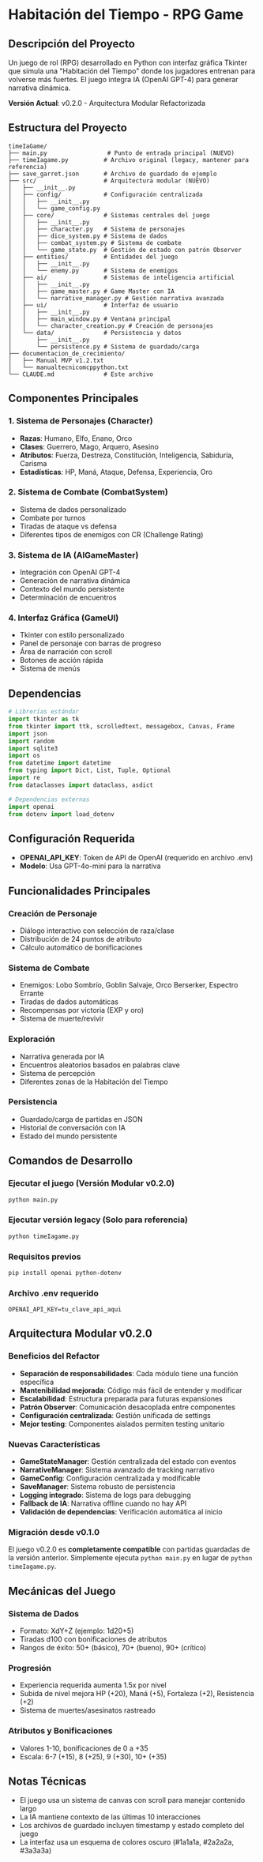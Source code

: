 # Habitación del Tiempo - RPG Game

## Descripción del Proyecto
Un juego de rol (RPG) desarrollado en Python con interfaz gráfica Tkinter que simula una "Habitación del Tiempo" donde los jugadores entrenan para volverse más fuertes. El juego integra IA (OpenAI GPT-4) para generar narrativa dinámica.

**Versión Actual**: v0.2.0 - Arquitectura Modular Refactorizada

## Estructura del Proyecto
```
timeIaGame/
├── main.py                 # Punto de entrada principal (NUEVO)
├── timeIagame.py          # Archivo original (legacy, mantener para referencia)
├── save_garret.json       # Archivo de guardado de ejemplo
├── src/                   # Arquitectura modular (NUEVO)
│   ├── __init__.py
│   ├── config/            # Configuración centralizada
│   │   ├── __init__.py
│   │   └── game_config.py
│   ├── core/              # Sistemas centrales del juego
│   │   ├── __init__.py
│   │   ├── character.py   # Sistema de personajes
│   │   ├── dice_system.py # Sistema de dados
│   │   ├── combat_system.py # Sistema de combate
│   │   └── game_state.py  # Gestión de estado con patrón Observer
│   ├── entities/          # Entidades del juego
│   │   ├── __init__.py
│   │   └── enemy.py       # Sistema de enemigos
│   ├── ai/                # Sistemas de inteligencia artificial
│   │   ├── __init__.py
│   │   ├── game_master.py # Game Master con IA
│   │   └── narrative_manager.py # Gestión narrativa avanzada
│   ├── ui/                # Interfaz de usuario
│   │   ├── __init__.py
│   │   ├── main_window.py # Ventana principal
│   │   └── character_creation.py # Creación de personajes
│   └── data/              # Persistencia y datos
│       ├── __init__.py
│       └── persistence.py # Sistema de guardado/carga
├── documentacion_de_crecimiento/
│   ├── Manual MVP v1.2.txt
│   └── manualtecnicomcppython.txt
└── CLAUDE.md              # Este archivo
```

## Componentes Principales

### 1. Sistema de Personajes (Character)
- **Razas**: Humano, Elfo, Enano, Orco
- **Clases**: Guerrero, Mago, Arquero, Asesino
- **Atributos**: Fuerza, Destreza, Constitución, Inteligencia, Sabiduría, Carisma
- **Estadísticas**: HP, Maná, Ataque, Defensa, Experiencia, Oro

### 2. Sistema de Combate (CombatSystem)
- Sistema de dados personalizado
- Combate por turnos
- Tiradas de ataque vs defensa
- Diferentes tipos de enemigos con CR (Challenge Rating)

### 3. Sistema de IA (AIGameMaster)
- Integración con OpenAI GPT-4
- Generación de narrativa dinámica
- Contexto del mundo persistente
- Determinación de encuentros

### 4. Interfaz Gráfica (GameUI)
- Tkinter con estilo personalizado
- Panel de personaje con barras de progreso
- Área de narración con scroll
- Botones de acción rápida
- Sistema de menús

## Dependencias
```python
# Librerías estándar
import tkinter as tk
from tkinter import ttk, scrolledtext, messagebox, Canvas, Frame
import json
import random
import sqlite3
import os
from datetime import datetime
from typing import Dict, List, Tuple, Optional
import re
from dataclasses import dataclass, asdict

# Dependencias externas
import openai
from dotenv import load_dotenv
```

## Configuración Requerida
- **OPENAI_API_KEY**: Token de API de OpenAI (requerido en archivo .env)
- **Modelo**: Usa GPT-4o-mini para la narrativa

## Funcionalidades Principales

### Creación de Personaje
- Diálogo interactivo con selección de raza/clase
- Distribución de 24 puntos de atributo
- Cálculo automático de bonificaciones

### Sistema de Combate
- Enemigos: Lobo Sombrío, Goblin Salvaje, Orco Berserker, Espectro Errante
- Tiradas de dados automáticas
- Recompensas por victoria (EXP y oro)
- Sistema de muerte/revivir

### Exploración
- Narrativa generada por IA
- Encuentros aleatorios basados en palabras clave
- Sistema de percepción
- Diferentes zonas de la Habitación del Tiempo

### Persistencia
- Guardado/carga de partidas en JSON
- Historial de conversación con IA
- Estado del mundo persistente

## Comandos de Desarrollo

### Ejecutar el juego (Versión Modular v0.2.0)
```bash
python main.py
```

### Ejecutar versión legacy (Solo para referencia)
```bash
python timeIagame.py
```

### Requisitos previos
```bash
pip install openai python-dotenv
```

### Archivo .env requerido
```
OPENAI_API_KEY=tu_clave_api_aqui
```

## Arquitectura Modular v0.2.0

### Beneficios del Refactor
- **Separación de responsabilidades**: Cada módulo tiene una función específica
- **Mantenibilidad mejorada**: Código más fácil de entender y modificar
- **Escalabilidad**: Estructura preparada para futuras expansiones
- **Patrón Observer**: Comunicación desacoplada entre componentes
- **Configuración centralizada**: Gestión unificada de settings
- **Mejor testing**: Componentes aislados permiten testing unitario

### Nuevas Características
- **GameStateManager**: Gestión centralizada del estado con eventos
- **NarrativeManager**: Sistema avanzado de tracking narrativo
- **GameConfig**: Configuración centralizada y modificable
- **SaveManager**: Sistema robusto de persistencia
- **Logging integrado**: Sistema de logs para debugging
- **Fallback de IA**: Narrativa offline cuando no hay API
- **Validación de dependencias**: Verificación automática al inicio

### Migración desde v0.1.0
El juego v0.2.0 es **completamente compatible** con partidas guardadas de la versión anterior. Simplemente ejecuta `python main.py` en lugar de `python timeIagame.py`.

## Mecánicas del Juego

### Sistema de Dados
- Formato: XdY+Z (ejemplo: 1d20+5)
- Tiradas d100 con bonificaciones de atributos
- Rangos de éxito: 50+ (básico), 70+ (bueno), 90+ (crítico)

### Progresión
- Experiencia requerida aumenta 1.5x por nivel
- Subida de nivel mejora HP (+20), Maná (+5), Fortaleza (+2), Resistencia (+2)
- Sistema de muertes/asesinatos rastreado

### Atributos y Bonificaciones
- Valores 1-10, bonificaciones de 0 a +35
- Escala: 6-7 (+15), 8 (+25), 9 (+30), 10+ (+35)

## Notas Técnicas
- El juego usa un sistema de canvas con scroll para manejar contenido largo
- La IA mantiene contexto de las últimas 10 interacciones
- Los archivos de guardado incluyen timestamp y estado completo del juego
- La interfaz usa un esquema de colores oscuro (#1a1a1a, #2a2a2a, #3a3a3a)